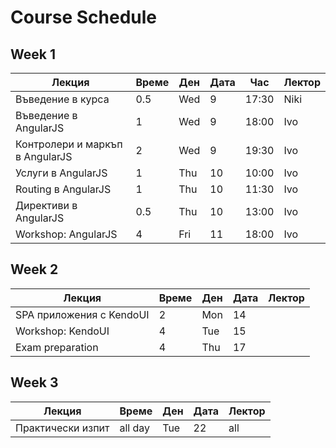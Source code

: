 # Course Schedule

## Week 1

| Лекция                          | Време   | Ден | Дата| Час   | Лектор |
|---------------------------------|---------|-----|-----|----   | ------ |
| Въведение в курса               | 0.5     | Wed | 9   | 17:30 | Niki   |
| Въведение в AngularJS           | 1       | Wed | 9   | 18:00 | Ivo    |
| Контролери и маркъп в AngularJS | 2       | Wed | 9   | 19:30 | Ivo    |
| Услуги в AngularJS              | 1       | Thu | 10  | 10:00 | Ivo    |
| Routing в AngularJS             | 1       | Thu | 10  | 11:30 | Ivo    |
| Директиви в AngularJS           | 0.5     | Thu | 10  | 13:00 | Ivo    |
| Workshop: AngularJS             | 4       | Fri | 11  | 18:00 | Ivo    |

## Week 2

| Лекция                          | Време   | Ден | Дата| Лектор |
|---------------------------------|---------|-----|-----|--------|
| SPA приложения с KendoUI        | 2       | Mon | 14  |        |
| Workshop: KendoUI               | 4       | Tue | 15  |        |
| Exam preparation                | 4       | Thu | 17  |        |

## Week 3

| Лекция                          | Време   | Ден | Дата| Лектор |
|---------------------------------|---------|-----|-----|--------|
| Практически изпит               | all day | Tue | 22  | all    |
